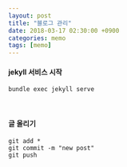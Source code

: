 ```yaml
---
layout: post
title: "블로그 관리"
date: 2018-03-17 02:30:00 +0900
categories: memo
tags: [memo]
---
```


#### jekyll 서비스 시작

```
bundle exec jekyll serve
```

<br />

#### 글 올리기

```
git add *
git commit -m "new post"
git push
```

<br />
